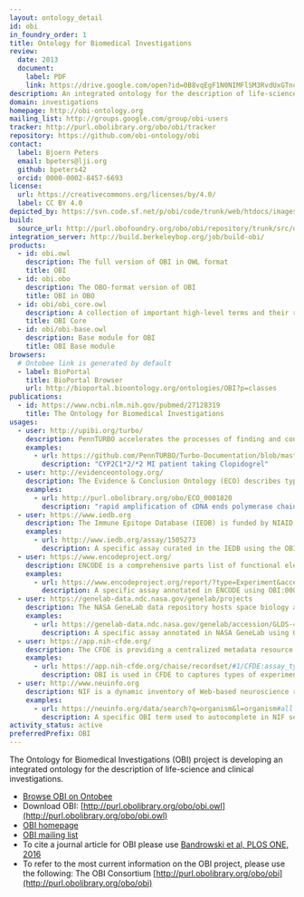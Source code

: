 ```yaml
---
layout: ontology_detail
id: obi
in_foundry_order: 1
title: Ontology for Biomedical Investigations
review:
  date: 2013
  document:
    label: PDF
    link: https://drive.google.com/open?id=0B8vqEgF1N0NIMFlSM3RvdUxGTnc
description: An integrated ontology for the description of life-science and clinical investigations
domain: investigations
homepage: http://obi-ontology.org
mailing_list: http://groups.google.com/group/obi-users
tracker: http://purl.obolibrary.org/obo/obi/tracker
repository: https://github.com/obi-ontology/obi
contact:
  label: Bjoern Peters
  email: bpeters@lji.org
  github: bpeters42
  orcid: 0000-0002-8457-6693
license:
  url: https://creativecommons.org/licenses/by/4.0/
  label: CC BY 4.0
depicted_by: https://svn.code.sf.net/p/obi/code/trunk/web/htdocs/images/obi-lotext.png
build:
  source_url: http://purl.obofoundry.org/obo/obi/repository/trunk/src/ontology/branches/
integration_server: http://build.berkeleybop.org/job/build-obi/
products:
  - id: obi.owl
    description: The full version of OBI in OWL format
    title: OBI
  - id: obi.obo
    description: The OBO-format version of OBI
    title: OBI in OBO
  - id: obi/obi_core.owl
    description: A collection of important high-level terms and their relations from OBI and other ontologies
    title: OBI Core
  - id: obi/obi-base.owl
    description: Base module for OBI
    title: OBI Base module
browsers:
  # Ontobee link is generated by default
  - label: BioPortal
    title: BioPortal Browser
    url: http://bioportal.bioontology.org/ontologies/OBI?p=classes
publications:
  - id: https://www.ncbi.nlm.nih.gov/pubmed/27128319
    title: The Ontology for Biomedical Investigations
usages:
  - user: http://upibi.org/turbo/
    description: PennTURBO accelerates the processes of finding and connecting key information from clinical records, via semantic modeling of the processes that generated the data. This makes the discovery of previously unappreciated relations between the data possible for research and for operational tasks.
    examples:
      - url: https://github.com/PennTURBO/Turbo-Documentation/blob/master/IBI_CIC_TURBO_MAM_20190102.pdf
        description: "CYP2C1*2/*2 MI patient taking Clopidogrel"
  - user: http://evidenceontology.org/
    description: The Evidence & Conclusion Ontology (ECO) describes types of scientific evidence within the biological research domain. ECO uses OBI to logically describe how the evidence arises from an investigation.
    examples:
      - url: http://purl.obolibrary.org/obo/ECO_0001820
        description: "rapid amplification of cDNA ends polymerase chain reaction evidence"
  - user: https://www.iedb.org
    description: The Immune Epitope Database (IEDB) is funded by NIAID that catalogs experimental data on antibody and T cell epitopes studied in humans, non-human primates, and other animal species in the context of infectious disease, allergy, autoimmunity and transplantation.
    examples:
      - url: http://www.iedb.org/assay/1505273
        description: A specific assay curated in the IEDB using the OBI:1110180 '3H-thymidine assay measuring epitope specific proliferation of T cells' ('3H-thymidine')
  - user: https://www.encodeproject.org/
    description: ENCODE is a comprehensive parts list of functional elements in the human genome, including elements that act at the protein and RNA levels, and regulatory elements that control cells and circumstances in which a gene is active.
    examples:
      - url: https://www.encodeproject.org/report/?type=Experiment&accession=ENCSR012KGU&accession=ENCSR560MXA&accession=ENCSR803FKU&accession=ENCSR216YPQ&accession=ENCSR115BCB&field=%40id&field=assay_term_name&field=assay_term_id
        description: A specific assay annotated in ENCODE using OBI:0000716 'ChiP-seq'
  - user: https://genelab-data.ndc.nasa.gov/genelab/projects
    description: The NASA GeneLab data repository hosts space biology and space-related datasets funded by multiple space agencies around the world.
    examples:
      - url: https://genelab-data.ndc.nasa.gov/genelab/accession/GLDS-464/
        description: A specific assay annotated in NASA GeneLab using OBI:0001271 'RNA-seq assay'
  - user: https://app.nih-cfde.org/
    description: The CFDE is providing a centralized metadata resource to allow search across data coordination centers from multiple Common Fund programs.
    examples:
      - url: https://app.nih-cfde.org/chaise/recordset/#1/CFDE:assay_type@sort(nid)
        description: OBI is used in CFDE to captures types of experiments with assay terms such as OBI:0003094 'fluorescence in-situ hybridization assay'
  - user: http://www.neuinfo.org
    description: NIF is a dynamic inventory of Web-based neuroscience resources, data, and tools accessible via any computer connected to the Internet.
    examples:
      - url: https://neuinfo.org/data/search?q=organism&l=organism#all
        description: A specific OBI term used to autocomplete in NIF search OBI:0100026 'organism'
activity_status: active
preferredPrefix: OBI
---
```


The Ontology for Biomedical Investigations (OBI) project is developing an integrated ontology for the description of life-science and clinical investigations.

- [Browse OBI on Ontobee](http://www.ontobee.org/browser/index.php?o=obi)
- Download OBI: [http://purl.obolibrary.org/obo/obi.owl](http://purl.obolibrary.org/obo/obi.owl)
- [OBI homepage](http://obi-ontology.org)
- [OBI mailing list](http://groups.google.com/group/obi-users)
- To cite a journal article for OBI please use [Bandrowski et al, PLOS ONE, 2016](https://journals.plos.org/plosone/article?id=10.1371/journal.pone.0154556)
- To refer to the most current information on the OBI project, please use the following: The OBI Consortium [http://purl.obolibrary.org/obo/obi](http://purl.obolibrary.org/obo/obi)
